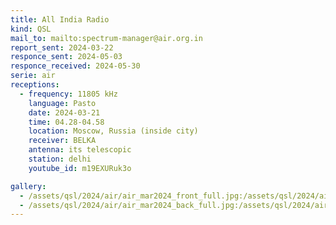 ```yaml
---
title: All India Radio
kind: QSL
mail_to: mailto:spectrum-manager@air.org.in
report_sent: 2024-03-22
responce_sent: 2024-05-03
responce_received: 2024-05-30
serie: air
receptions:
  - frequency: 11805 kHz
    language: Pasto
    date: 2024-03-21
    time: 04.28-04.58
    location: Moscow, Russia (inside city)
    receiver: BELKA
    antenna: its telescopic
    station: delhi
    youtube_id: m19EXURuk3o

gallery:
  - /assets/qsl/2024/air/air_mar2024_front_full.jpg:/assets/qsl/2024/air/air_mar2024_front_small.jpg
  - /assets/qsl/2024/air/air_mar2024_back_full.jpg:/assets/qsl/2024/air/air_mar2024_back_small.jpg
---
```

